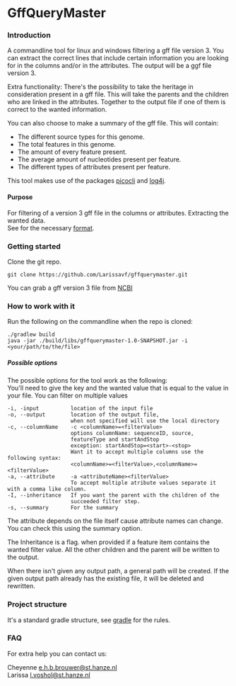 # GffQueryMaster
### Introduction
A commandline tool for linux and windows filtering a gff file version 3.
You can extract the correct lines that include certain information you are looking
for in the columns and/or in the attributes. The output will be a ggf file version 3.  

Extra functionality:
There's the possibility to take the heritage in consideration present in a gff file.
This will take the parents and the children who are linked in the attributes. Together 
to the output file if one of them is correct to the wanted information.

You can also choose to make a summary of the gff file.
This will contain:
- The different source types for this genome.
- The total features in this genome.
- The amount of every feature present.
- The average amount of nucleotides present per feature.
- The different types of attributes present per feature.

This tool makes use of the packages [picocli](https://picocli.info/) and [log4j](https://logging.apache.org/log4j/2.x/index.html).

#### Purpose
For filtering of a version 3 gff file in the columns or attributes. Extracting the wanted data.  
See for the necessary [format](https://www.ensembl.org/info/website/upload/gff.html?redirect=no).

### Getting started
Clone the git repo.

```
git clone https://github.com/Larissavf/gffquerymaster.git
```
You can grab a gff version 3 file from [NCBI](https://www.ncbi.nlm.nih.gov/datasets/)

### How to work with it
Run the following on the commandline when the repo is cloned:

```
./gradlew build
java -jar ./build/libs/gffquerymaster-1.0-SNAPSHOT.jar -i <your/path/to/the/file>
```
##### Possible options
The possible options for the tool work as the following:  
You'll need to give the key and the wanted value that is equal to the value in your file.
You can filter on multiple values

    -i, -input          location of the input file
    -o, --output        location of the output file, 
                        when not specified will use the local directory
    -c, --columnName    -c <columnName>=<filterValue>
                        options columnName: sequenceID, source, 
                        featureType and startAndStop
                        exception: startAndStop=<start>-<stop>
                        Want it to accept multiple columns use the following syntax: 
                        <columnName>=<filterValue>,<columnName>=<filterValue>
    -a, --attribute     -a <attributeName><filterValue>  
                        To accept multiple atribute values separate it with a comma like column.
    -I, --inheritance   If you want the parent with the children of the 
                        succeeded filter step.
    -s, --summary       For the summary

The attribute depends on the file itself cause attribute names can change. You can check this
using the summary option.

The Inheritance is a flag. when provided if a feature item contains the wanted 
filter value. All the other children and the parent will be written to the output.

When there isn't given any output path, a general path will be created.
If the given output path already has the existing file, it will be deleted and rewritten.

### Project structure

It's a standard gradle structure, see [gradle](https://docs.gradle.org/current/userguide/organizing_gradle_projects.html) for the rules.

### FAQ
For extra help you can contact us:  

Cheyenne e.h.b.brouwer@st.hanze.nl  
Larissa l.voshol@st.hanze.nl

